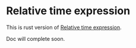 # Relative time expression

This is rust version of [Relative time expression](https://github.com/Frezc/relative-time-expression).

Doc will complete soon.
